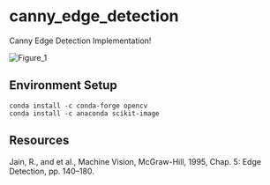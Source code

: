 # canny_edge_detection

Canny Edge Detection Implementation! 

![Figure_1](https://user-images.githubusercontent.com/60635839/200213528-fb19099b-5ba5-4981-9f8c-cc7caca59f95.png)

## Environment Setup
```
conda install -c conda-forge opencv
conda install -c anaconda scikit-image
```

## Resources

Jain, R., and et al., Machine Vision, McGraw-Hill, 1995, Chap. 5: Edge Detection, pp. 140–180.

